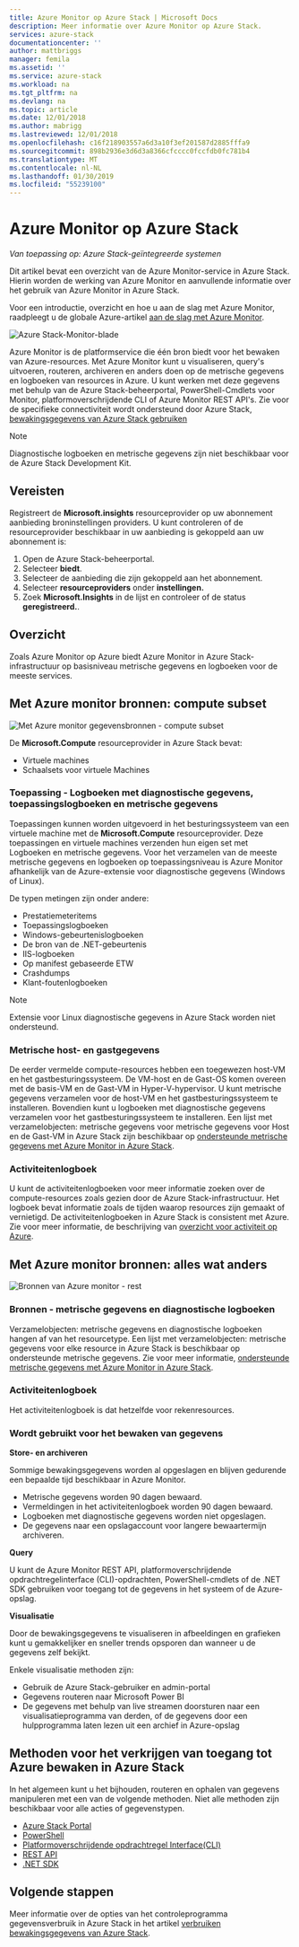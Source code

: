 ```yaml
---
title: Azure Monitor op Azure Stack | Microsoft Docs
description: Meer informatie over Azure Monitor op Azure Stack.
services: azure-stack
documentationcenter: ''
author: mattbriggs
manager: femila
ms.assetid: ''
ms.service: azure-stack
ms.workload: na
ms.tgt_pltfrm: na
ms.devlang: na
ms.topic: article
ms.date: 12/01/2018
ms.author: mabrigg
ms.lastreviewed: 12/01/2018
ms.openlocfilehash: c16f218903557a6d3a10f3ef201587d2885fffa9
ms.sourcegitcommit: 898b2936e3d6d3a8366cfcccc0fccfdb0fc781b4
ms.translationtype: MT
ms.contentlocale: nl-NL
ms.lasthandoff: 01/30/2019
ms.locfileid: "55239100"
---
```

# <a name="azure-monitor-on-azure-stack"></a>Azure Monitor op Azure Stack

*Van toepassing op: Azure Stack-geïntegreerde systemen*

Dit artikel bevat een overzicht van de Azure Monitor-service in Azure Stack. Hierin worden de werking van Azure Monitor en aanvullende informatie over het gebruik van Azure Monitor in Azure Stack. 

Voor een introductie, overzicht en hoe u aan de slag met Azure Monitor, raadpleegt u de globale Azure-artikel [aan de slag met Azure Monitor](https://docs.microsoft.com/azure/monitoring-and-diagnostics/monitoring-get-started).

![Azure Stack-Monitor-blade](./media/azure-stack-metrics-azure-data/azs-monitor.png)

Azure Monitor is de platformservice die één bron biedt voor het bewaken van Azure-resources. Met Azure Monitor kunt u visualiseren, query's uitvoeren, routeren, archiveren en anders doen op de metrische gegevens en logboeken van resources in Azure. U kunt werken met deze gegevens met behulp van de Azure Stack-beheerportal, PowerShell-Cmdlets voor Monitor, platformoverschrijdende CLI of Azure Monitor REST API's. Zie voor de specifieke connectiviteit wordt ondersteund door Azure Stack, [bewakingsgegevens van Azure Stack gebruiken](azure-stack-metrics-monitor.md)

> [!Note]  
Diagnostische logboeken en metrische gegevens zijn niet beschikbaar voor de Azure Stack Development Kit.

## <a name="prerequisites"></a>Vereisten

Registreert de **Microsoft.insights** resourceprovider op uw abonnement aanbieding broninstellingen providers. U kunt controleren of de resourceprovider beschikbaar in uw aanbieding is gekoppeld aan uw abonnement is:

1. Open de Azure Stack-beheerportal.
2. Selecteer **biedt**.
3. Selecteer de aanbieding die zijn gekoppeld aan het abonnement.
4. Selecteer **resourceproviders** onder **instellingen.** 
5. Zoek **Microsoft.Insights** in de lijst en controleer of de status **geregistreerd.**.

## <a name="overview"></a>Overzicht

Zoals Azure Monitor op Azure biedt Azure Monitor in Azure Stack-infrastructuur op basisniveau metrische gegevens en logboeken voor de meeste services.

## <a name="azure-monitor-sources-compute-subset"></a>Met Azure monitor bronnen: compute subset

![Met Azure monitor gegevensbronnen - compute subset](media//azure-stack-metrics-azure-data/azs-monitor-computersubset.png)

De **Microsoft.Compute** resourceprovider in Azure Stack bevat:
 - Virtuele machines 
 - Schaalsets voor virtuele Machines

### <a name="application---diagnostics-logs-application-logs-and-metrics"></a>Toepassing - Logboeken met diagnostische gegevens, toepassingslogboeken en metrische gegevens

Toepassingen kunnen worden uitgevoerd in het besturingssysteem van een virtuele machine met de **Microsoft.Compute** resourceprovider. Deze toepassingen en virtuele machines verzenden hun eigen set met Logboeken en metrische gegevens. Voor het verzamelen van de meeste metrische gegevens en logboeken op toepassingsniveau is Azure Monitor afhankelijk van de Azure-extensie voor diagnostische gegevens (Windows of Linux). 

De typen metingen zijn onder andere:
 - Prestatiemeteritems
 - Toepassingslogboeken
 - Windows-gebeurtenislogboeken
 - De bron van de .NET-gebeurtenis
 - IIS-logboeken
 - Op manifest gebaseerde ETW
 - Crashdumps
 - Klant-foutenlogboeken

> [!Note]  
> Extensie voor Linux diagnostische gegevens in Azure Stack worden niet ondersteund.

### <a name="host-and-guest-vm-metrics"></a>Metrische host- en gastgegevens

De eerder vermelde compute-resources hebben een toegewezen host-VM en het gastbesturingssysteem. De VM-host en de Gast-OS komen overeen met de basis-VM en de Gast-VM in Hyper-V-hypervisor. U kunt metrische gegevens verzamelen voor de host-VM en het gastbesturingssysteem te installeren. Bovendien kunt u logboeken met diagnostische gegevens verzamelen voor het gastbesturingssysteem te installeren. Een lijst met verzamelobjecten: metrische gegevens voor metrische gegevens voor Host en de Gast-VM in Azure Stack zijn beschikbaar op [ondersteunde metrische gegevens met Azure Monitor in Azure Stack](azure-stack-metrics-supported.md). 

### <a name="activity-log"></a>Activiteitenlogboek

U kunt de activiteitenlogboeken voor meer informatie zoeken over de compute-resources zoals gezien door de Azure Stack-infrastructuur. Het logboek bevat informatie zoals de tijden waarop resources zijn gemaakt of vernietigd. De activiteitenlogboeken in Azure Stack is consistent met Azure. Zie voor meer informatie, de beschrijving van [overzicht voor activiteit op Azure](https://docs.microsoft.com/azure/monitoring-and-diagnostics/monitoring-overview-activity-logs). 


## <a name="azure-monitor-sources-everything-else"></a>Met Azure monitor bronnen: alles wat anders

![Bronnen van Azure monitor - rest](media//azure-stack-metrics-azure-data/azs-monitor-othersubset.png)

### <a name="resources---metrics-and-diagnostics-logs"></a>Bronnen - metrische gegevens en diagnostische logboeken

Verzamelobjecten: metrische gegevens en diagnostische logboeken hangen af van het resourcetype. Een lijst met verzamelobjecten: metrische gegevens voor elke resource in Azure Stack is beschikbaar op ondersteunde metrische gegevens. Zie voor meer informatie, [ondersteunde metrische gegevens met Azure Monitor in Azure Stack](azure-stack-metrics-supported.md).

### <a name="activity-log"></a>Activiteitenlogboek

Het activiteitenlogboek is dat hetzelfde voor rekenresources. 

### <a name="uses-for-monitoring-data"></a>Wordt gebruikt voor het bewaken van gegevens

**Store- en archiveren**  

Sommige bewakingsgegevens worden al opgeslagen en blijven gedurende een bepaalde tijd beschikbaar in Azure Monitor. 
 - Metrische gegevens worden 90 dagen bewaard. 
 - Vermeldingen in het activiteitenlogboek worden 90 dagen bewaard. 
 - Logboeken met diagnostische gegevens worden niet opgeslagen.
 - De gegevens naar een opslagaccount voor langere bewaartermijn archiveren.

**Query**  

U kunt de Azure Monitor REST API, platformoverschrijdende opdrachtregelinterface (CLI)-opdrachten, PowerShell-cmdlets of de .NET SDK gebruiken voor toegang tot de gegevens in het systeem of de Azure-opslag. 

**Visualisatie**

Door de bewakingsgegevens te visualiseren in afbeeldingen en grafieken kunt u gemakkelijker en sneller trends opsporen dan wanneer u de gegevens zelf bekijkt. 

Enkele visualisatie methoden zijn:
 - Gebruik de Azure Stack-gebruiker en admin-portal
 - Gegevens routeren naar Microsoft Power BI
 - De gegevens met behulp van live streamen doorsturen naar een visualisatieprogramma van derden, of de gegevens door een hulpprogramma laten lezen uit een archief in Azure-opslag

## <a name="methods-of-accessing-azure-monitor-on-azure-stack"></a>Methoden voor het verkrijgen van toegang tot Azure bewaken in Azure Stack

In het algemeen kunt u het bijhouden, routeren en ophalen van gegevens manipuleren met een van de volgende methoden. Niet alle methoden zijn beschikbaar voor alle acties of gegevenstypen.

 - [Azure Stack Portal](https://docs.microsoft.com/azure/azure-stack/user/azure-stack-use-portal)
 - [PowerShell](https://docs.microsoft.com/azure/monitoring-and-diagnostics/insights-powershell-samples)
 - [Platformoverschrijdende opdrachtregel Interface(CLI)](https://docs.microsoft.com/azure/monitoring-and-diagnostics/insights-cli-samples)
 - [REST API](https://docs.microsoft.com/rest/api/monitor)
 - [.NET SDK](https://www.nuget.org/packages/Microsoft.Azure.Management.Monitor)

## <a name="next-steps"></a>Volgende stappen

Meer informatie over de opties van het controleprogramma gegevensverbruik in Azure Stack in het artikel [verbruiken bewakingsgegevens van Azure Stack](azure-stack-metrics-monitor.md).
